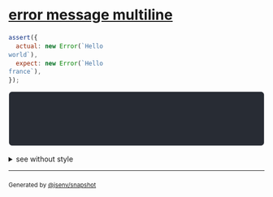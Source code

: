 # [error message multiline](../../error.test.js#L35)

```js
assert({
  actual: new Error(`Hello
world`),
  expect: new Error(`Hello
france`),
});
```

![img](throw.svg)

<details>
  <summary>see without style</summary>

```console
AssertionError: actual and expect are different

actual: Error: Hello
world
expect: Error: Hello
france
```

</details>


---

<sub>
  Generated by <a href="https://github.com/jsenv/core/tree/main/packages/tooling/snapshot">@jsenv/snapshot</a>
</sub>
